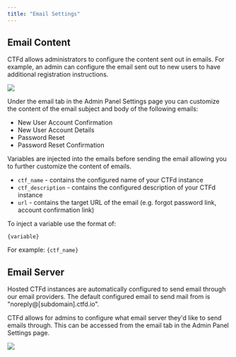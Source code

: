 ```yaml
---
title: "Email Settings"
---
```


## Email Content

CTFd allows administrators to configure the content sent out in emails. For example, an admin can configure the email sent out to new users to have additional registration instructions.

![](../../../images/config/email-content-settings.png)

Under the email tab in the Admin Panel Settings page you can customize the content of the email subject and body of the following emails:

 * New User Account Confirmation
 * New User Account Details
 * Password Reset
 * Password Reset Confirmation

Variables are injected into the emails before sending the email allowing you to further customize the content of emails.

 * <code>ctf_name</code> - contains the configured name of your CTFd instance
 * <code>ctf_description</code> - contains the configured description of your CTFd instance
 * <code>url</code> - contains the target URL of the email (e.g. forgot password link, account confirmation link)

To inject a variable use the format of:

<code>{variable}</code>

For example: <code>{ctf_name}</code>

## Email Server

<div class="alert rounded-0 alert-primary">
  Hosted CTFd instances are automatically configured to send email through our email providers. The default configured email to send mail from is "noreply@[subdomain].ctfd.io".
</div>

CTFd allows for admins to configure what email server they'd like to send emails through. This can be accessed from the email tab in the Admin Panel Settings page.

![](../../../images/config/email-server-settings.png)